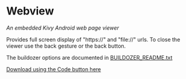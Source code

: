 Webview
=======

*An embedded Kivy Android web page viewer*

Provides full screen display of "https://" and "file://" urls. To close the viewer use the back gesture or the back button.

The buildozer options are documented in [BUILDOZER_README.txt](https://github.com/RobertFlatt/Android-for-Python/blob/main/webview/BUILDOZER_README.txt)

[Download using the Code button here](https://github.com/RobertFlatt/Android-for-Python)

